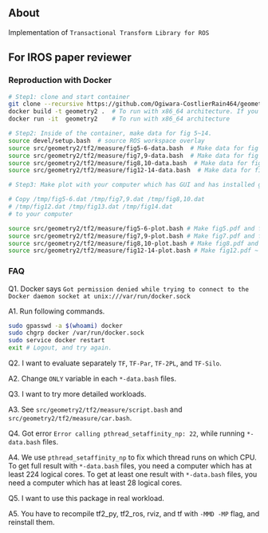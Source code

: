 ## About
Implementation of `Transactional Transform Library for ROS`

## For IROS paper reviewer

### Reproduction with Docker

```bash
# Step1: clone and start container
git clone --recursive https://github.com/Ogiwara-CostlierRain464/geometry2; cd geometry2
docker build -t geometry2 .  # To run with x86_64 architecture. If you encounter an error, see FAQ1.
docker run -it  geometry2    # To run with x86_64 architecture

# Step2: Inside of the container, make data for fig 5~14.
source devel/setup.bash  # source ROS workspace overlay
source src/geometry2/tf2/measure/fig5-6-data.bash  # Make data for fig 5,6.
source src/geometry2/tf2/measure/fig7,9-data.bash  # Make data for fig 7,9.
source src/geometry2/tf2/measure/fig8,10-data.bash  # Make data for fig 8,10.
source src/geometry2/tf2/measure/fig12-14-data.bash  # Make data for fig 12-14.

# Step3: Make plot with your computer which has GUI and has installed gnuplot.

# Copy /tmp/fig5-6.dat /tmp/fig7,9.dat /tmp/fig8,10.dat
# /tmp/fig12.dat /tmp/fig13.dat /tmp/fig14.dat 
# to your computer

source src/geometry2/tf2/measure/fig5-6-plot.bash # Make fig5.pdf and fig6.pdf
source src/geometry2/tf2/measure/fig7,9-plot.bash # Make fig7.pdf and fig9.pdf
source src/geometry2/tf2/measure/fig8,10-plot.bash # Make fig8.pdf and fig10.pdf
source src/geometry2/tf2/measure/fig12-14-plot.bash # Make fig12.pdf ~ fig14.pdf
```

### FAQ
Q1. Docker says `Got permission denied while trying to connect to the Docker daemon socket at unix:///var/run/docker.sock`

A1. Run following commands.
```bash
sudo gpasswd -a $(whoami) docker
sudo chgrp docker /var/run/docker.sock
sudo service docker restart
exit # Logout, and try again.
```

Q2. I want to evaluate separately `TF`, `TF-Par`, `TF-2PL`, and `TF-Silo`.

A2. Change `ONLY` variable in each `*-data.bash` files.

Q3. I want to try more detailed workloads.

A3. See `src/geometry2/tf2/measure/script.bash` and `src/geometry2/tf2/measure/car.bash`.

Q4. Got error `Error calling pthread_setaffinity_np: 22`, while running `*-data.bash` files.

A4. We use `pthread_setaffinity_np` to fix which thread runs on which CPU. 
To get full result with `*-data.bash` files, you need a computer which has at least 224 logical cores.
To get at least one result with `*-data.bash` files, you need a computer which has at least 28 logical cores.

Q5. I want to use this package in real workload.

A5. You have to recompile tf2_py, tf2_ros, rviz, and tf with `-MMD -MP` flag, and reinstall them.